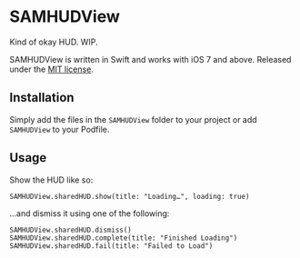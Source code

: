# SAMHUDView

Kind of okay HUD. WIP.

SAMHUDView is written in Swift and works with iOS 7 and above. Released under the [MIT license](LICENSE).

## Installation

Simply add the files in the `SAMHUDView` folder to your project or add `SAMHUDView` to your Podfile.

## Usage

Show the HUD like so:

	SAMHUDView.sharedHUD.show(title: "Loading…", loading: true)

…and dismiss it using one of the following:

	SAMHUDView.sharedHUD.dismiss()
	SAMHUDView.sharedHUD.complete(title: "Finished Loading")
	SAMHUDView.sharedHUD.fail(title: "Failed to Load")

